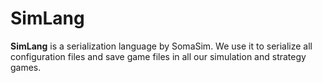 # SimLang
**SimLang** is a serialization language by SomaSim. We use it to serialize all configuration files and save game files in all our simulation and strategy games.
